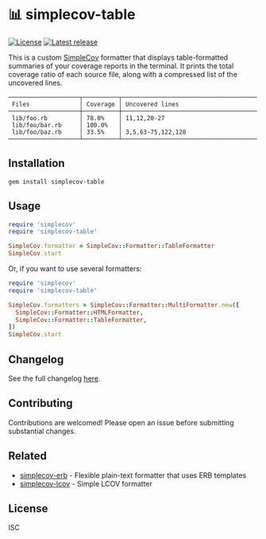 # 📊 simplecov-table

[![License](https://shields.io/github/license/cheap-glitch/simplecov-table)](LICENSE)
[![Latest release](https://shields.io/github/v/release/cheap-glitch/simplecov-table?sort=semver&label=latest%20release&color=green)](https://github.com/cheap-glitch/simplecov-table/releases/latest)

This   is   a  custom   [SimpleCov](https://github.com/simplecov-ruby/simplecov)
formatter that  displays table-formatted summaries  of your coverage  reports in
the terminal. It prints the total coverage ratio of each source file, along with
a compressed list of the uncovered lines.

```text
────────────────────┬──────────┬──────────────────────────────────────
 Files              │ Coverage │ Uncovered lines
────────────────────┼──────────┼──────────────────────────────────────
 lib/foo.rb         │ 78.0%    │ 11,12,20-27
 lib/foo/bar.rb     │ 100.0%   │
 lib/foo/baz.rb     │ 33.5%    │ 3,5,63-75,122,128
────────────────────┴──────────┴──────────────────────────────────────
```

## Installation

```shell
gem install simplecov-table
```

## Usage

```ruby
require 'simplecov'
require 'simplecov-table'

SimpleCov.formatter = SimpleCov::Formatter::TableFormatter
SimpleCov.start
```

Or, if you want to use several formatters:

```ruby
require 'simplecov'
require 'simplecov-table'

SimpleCov.formatters = SimpleCov::Formatter::MultiFormatter.new([
  SimpleCov::Formatter::HTMLFormatter,
  SimpleCov::Formatter::TableFormatter,
])
SimpleCov.start
```

## Changelog

See the full changelog [here](https://github.com/cheap-glitch/simplecov-table/releases).

## Contributing

Contributions are welcomed! Please open an issue before submitting substantial changes.

## Related

 * [simplecov-erb](https://github.com/kpaulisse/simplecov-erb) - Flexible plain-text formatter that uses ERB templates
 * [simplecov-lcov](https://github.com/fortissimo1997/simplecov-lcov) - Simple LCOV formatter

## License

ISC
